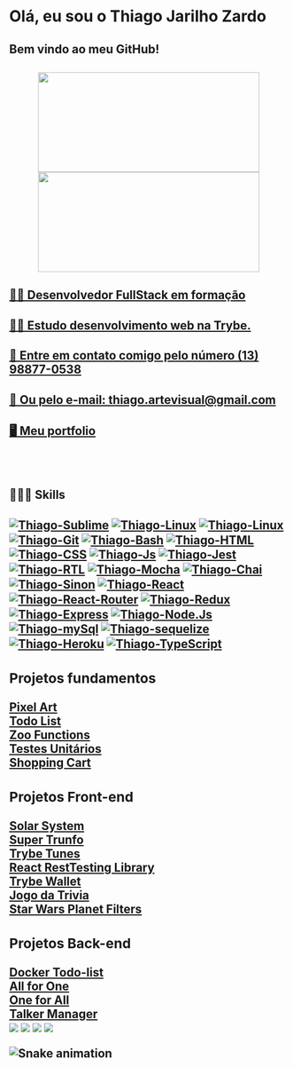 <h1>Olá, eu sou o Thiago Jarilho Zardo</h1>
<h2> Bem vindo ao meu GitHub! <h2>

<div align="center" class="container">
  <a href="https://github.com/thiagozardo">
  <img width="400em" height="180em" src="https://github-readme-stats.vercel.app/api?username=thiagozardo&show_icons=true&theme=dracula&include_all_commits=true&count_private=true"/>
  <img width="400em" height="180em" src="https://github-readme-stats.vercel.app/api/top-langs/?username=thiagozardo&layout=compact&langs_count=7&theme=dracula"/>
</div>
  
<h4>👨‍💻 Desenvolvedor FullStack em formação</h4>
<h4>👨‍🎓 Estudo desenvolvimento web na Trybe.
<h4>📱 Entre em contato comigo pelo número (13) 98877-0538 <h4>
<h4>📧 Ou pelo e-mail: thiago.artevisual@gmail.com </h4>  
<h4><a href="https://thiagozardo.github.io/">🖥️ Meu portfolio</a></h4>
  
<div style="display: inline_block"><br>
  <h4>👨🏻‍💻 Skills</h4>
  
  <a href="https://www.sublimetext.com/">
    <img align="center" alt="Thiago-Sublime" src="https://img.shields.io/badge/sublime_text-%23575757.svg?&style=for-the-badge&logo=sublime-text&logoColor=important" /></a>
    
  <a href="https://code.visualstudio.com/">
    <img align="center" alt="Thiago-Linux" src="https://img.shields.io/badge/Visual_Studio_Code-0078D4?style=for-the-badge&logo=visual%20studio%20code&logoColor=white" /></a>
    
  <a href="https://www.vivaolinux.com.br/linux">
    <img align="center" alt="Thiago-Linux" src="https://img.shields.io/badge/Linux-FCC624?style=for-the-badge&logo=linux&logoColor=black" /></a>
  
  <a href="https://git-scm.com/">
    <img align="center" alt="Thiago-Git" src="https://img.shields.io/badge/GIT-E44C30?style=for-the-badge&logo=git&logoColor=white" /></a>
    
  <a href="https://devdocs.io/">
    <img align="center" alt="Thiago-Bash" src="https://img.shields.io/badge/GNU%20Bash-4EAA25?style=for-the-badge&logo=GNU%20Bash&logoColor=white" /></a>
  
  <a href="https://developer.mozilla.org/pt-BR/docs/Web/HTML">
    <img align="center" alt="Thiago-HTML" src="https://img.shields.io/badge/HTML5-E34F26?style=for-the-badge&logo=html5&logoColor=white" /></a>
  
  <a href="https://www.w3schools.com/css/">
    <img align="center" alt="Thiago-CSS" src="https://img.shields.io/badge/CSS3-1572B6?style=for-the-badge&logo=css3&logoColor=white" /></a>
  
  <a href="https://developer.mozilla.org/pt-BR/docs/Web/JavaScript">
    <img align="center" alt="Thiago-Js" src="https://img.shields.io/badge/JavaScript-F7DF1E?style=for-the-badge&logo=javascript&logoColor=black"></a>
  
  <a href="https://jestjs.io">
    <img align="center" alt="Thiago-Jest" src="https://img.shields.io/badge/Jest-323330?style=for-the-badge&logo=Jest&logoColor=white" /></a>
  
  <a href="https://testing-library.com/">
    <img align="center" alt="Thiago-RTL" src="https://img.shields.io/badge/testing%20library-323330?style=for-the-badge&logo=testing-library&logoColor=red" /></a>
    
  <a href="https://mochajs.org/">
    <img align="center" alt="Thiago-Mocha" src ="https://img.shields.io/badge/mocha.js-323330?style=for-the-badge&logo=mocha&logoColor=Brown" /></a>
  
  <a href="https://www.chaijs.com/">
    <img align="center" alt="Thiago-Chai" src ="https://img.shields.io/badge/chai.js-323330?style=for-the-badge&logo=chai&logoColor=red" /></a>
  
  <a href="https://sinonjs.org/">
    <img align="center" alt="Thiago-Sinon" src ="https://img.shields.io/badge/sinon.js-323330?style=for-the-badge&logo=sinon" /></a>
  
  <a href="https://reactjs.org/">
    <img align="center" alt="Thiago-React" src="https://img.shields.io/badge/React-20232A?style=for-the-badge&logo=react&logoColor=61DAFB" /></a>
    
  <a href="https://reactrouter.com/">
    <img align="center" alt="Thiago-React-Router" src="https://img.shields.io/badge/React_Router-CA4245?style=for-the-badge&logo=react-router&logoColor=white" /></a>
   
  <a href="https://redux.js.org/">
    <img align="center" alt="Thiago-Redux" src="https://img.shields.io/badge/Redux-593D88?style=for-the-badge&logo=redux&logoColor=white" /></a>
    
  <a href="http://expressjs.com/pt-br/">
    <img align="center" alt="Thiago-Express" src="https://img.shields.io/badge/Express.js-404D59?style=for-the-badge" /></a>
    
  <a href="https://nodejs.org/en/">
    <img align="center" alt="Thiago-Node.Js" src="https://img.shields.io/badge/Node.js-43853D?style=for-the-badge&logo=node.js&logoColor=white" /></a>    
  
  <a href="https://www.mysql.com/">
    <img align="center" alt="Thiago-mySql" src="https://img.shields.io/badge/MySQL-005C84?style=for-the-badge&logo=mysql&logoColor=white" /></a>
  
  <a href="https://sequelize.org/">
    <img align="center" alt="Thiago-sequelize" src="https://img.shields.io/badge/Sequelize-52B0E7?style=for-the-badge&logo=Sequelize&logoColor=white" /></a>
  
  <a href="https://id.heroku.com/">
    <img align="center" alt="Thiago-Heroku" src="https://img.shields.io/badge/Heroku-430098?style=for-the-badge&logo=heroku&logoColor=white" /></a>
  
  <a href="https://www.typescriptlang.org/">
    <img align="center" alt="Thiago-TypeScript" src ="https://img.shields.io/badge/TypeScript-007ACC?style=for-the-badge&logo=typescript&logoColor=white" /></a>
           
</div>
  
  <div>
    <h3>Projetos fundamentos</h3>
    <a href="https://github.com/ThiagoZardo/projeto-pixel-art" target="_blank">Pixel Art</a> </br>
    <a href="https://github.com/ThiagoZardo/projeto-to-do-list" target="_blank">Todo List</a> </br>
    <a href="https://github.com/ThiagoZardo/projeto-zoo-functions" target="_blank">Zoo Functions</a> </br>
    <a href="https://github.com/ThiagoZardo/projeto-testes-unitarios" target="_blank">Testes Unitários</a> </br>
    <a href="https://github.com/ThiagoZardo/shopping_cart" target="_blank">Shopping Cart</a> </br>
  </div>
 
  <div>
    <h3>Projetos Front-end</h3>
    <a href="https://github.com/ThiagoZardo/project-solar-sytem">Solar System</a> </br>
    <a href="https://github.com/ThiagoZardo/project-super-trunfo">Super Trunfo</a> </br>
    <a href="https://github.com/ThiagoZardo/project-trybe-tunes">Trybe Tunes</a> </br>
    <a href="https://github.com/ThiagoZardo/project-React-Tests-Library">React RestTesting Library</a> </br>
    <a href="https://github.com/ThiagoZardo/project-trybe-wallet">Trybe Wallet</a> </br>
    <a href="https://github.com/ThiagoZardo/project-trivia">Jogo da Trivia</a> </br>
    <a href="https://github.com/ThiagoZardo/project-starwars-planets-search">Star Wars Planet Filters</a> </br>
  </div>

  <div>
    <h3>Projetos Back-end</h3>
    <a href="https://github.com/ThiagoZardo/project-docker-todo-list">Docker Todo-list</a> </br>
    <a href="https://github.com/ThiagoZardo/project-all-for-one">All for One</a> </br>
    <a href="https://github.com/ThiagoZardo/project-one-for-all">One for All</a> </br>
    <a href="https://github.com/ThiagoZardo/project-talker-manager">Talker Manager</a> </br>
  </div>
 
<div> 
  <a href="https://www.youtube.com/channel/UCOFr9Imywu0Mm55mljEpcCQ" target="_blank"><img src="https://img.shields.io/badge/YouTube-FF0000?style=for-the-badge&logo=youtube&logoColor=white" target="_blank"></a>
  <a href="https://www.instagram.com/thiago_jarilho_zardo/" target="_blank"><img src="https://img.shields.io/badge/-Instagram-%23E4405F?style=for-the-badge&logo=instagram&logoColor=white" target="_blank"></a>
  <a href = "mailto:thiago.artevisual@gmail.com"><img src="https://img.shields.io/badge/-Gmail-%23333?style=for-the-badge&logo=gmail&logoColor=white" target="_blank"></a>
  <a href="https://www.linkedin.com/in/thiago-jarilho-zardo-97446b17a/" target="_blank"><img src="https://img.shields.io/badge/-LinkedIn-%230077B5?style=for-the-badge&logo=linkedin&logoColor=white" target="_blank"></a> 
 
  ![Snake animation](https://github.com/thiagozardo/thiagozardo/blob/output/github-contribution-grid-snake.svg)
 
</div>
